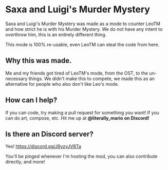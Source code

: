 # Saxa and Luigi's Murder Mystery

Saxa and Luigi's Murder Mystery was made as a mode to counter LeoTM and how strict he is with his Murder Mystery. We do not have any intent to overthrow him, this is an entirely different thing.

This mode is 100% re-usable, even LeoTM can steal the code from here.

## Why this was made.
Me and my friends got tired of LeoTM's mode, from the OST, to the un-necessary things. We didn't make this to compete, we made this as an alternative for people who also don't like Leo's mode.

## How can I help?
If you can code, try making a pull request for something you want!
If you can do art, compose, etc. Hit me up at **@literally_mario on Discord!**

## Is there an Discord server?
Yes! https://discord.gg/J6yzyJV8Ta

You'll be pinged whenever I'm hosting the mod, you can also contribute directly, and more!

